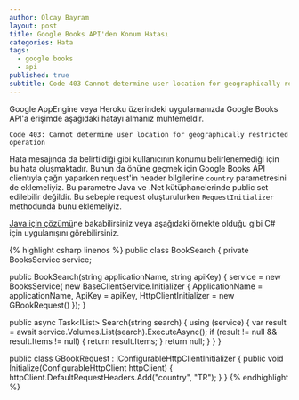 ```yaml
---
author: Olcay Bayram
layout: post
title: Google Books API'den Konum Hatası
categories: Hata
tags: 
  - google books
  - api
published: true
subtitle: Code 403 Cannot determine user location for geographically restricted operation 
---
```


Google AppEngine veya Heroku üzerindeki uygulamanızda Google Books API'a erişimde aşağıdaki hatayı almanız muhtemeldir.

`Code 403: Cannot determine user location for geographically restricted operation`

Hata mesajında da belirtildiği gibi kullanıcının konumu belirlenemediği için bu hata oluşmaktadır. Bunun da önüne geçmek için Google Books API clientıyla çağrı yaparken request'in header bilgilerine `country` parametresini de eklemeliyiz. Bu parametre Java ve .Net kütüphanelerinde public set edilebilir değildir. Bu sebeple request oluşturulurken `RequestInitializer` methodunda bunu eklemeliyiz.

[Java için çözümü](https://productforums.google.com/forum/#!topic/books-api/zYETdaACrnU)ne bakabilirsiniz veya aşağıdaki örnekte olduğu gibi C# için uygulanışını görebilirsiniz.

<!--more-->

{% highlight csharp linenos %}
public class BookSearch
{
  private BooksService service;

  public BookSearch(string applicationName, string apiKey)
  {
    service = new BooksService(
    new BaseClientService.Initializer
    {
      ApplicationName = applicationName,
      ApiKey = apiKey,
      HttpClientInitializer = new GBookRequest()
    });
  }

  public async Task<IList<Volume>> Search(string search)
  {
    using (service)
    {
      var result = await service.Volumes.List(search).ExecuteAsync();
      if (result != null && result.Items != null)
      {
        return result.Items;
      }
      return null;
    }
  }
}

public class GBookRequest : IConfigurableHttpClientInitializer
{
  public void Initialize(ConfigurableHttpClient httpClient)
  {
    httpClient.DefaultRequestHeaders.Add("country", "TR");
  }
}
{% endhighlight %}
